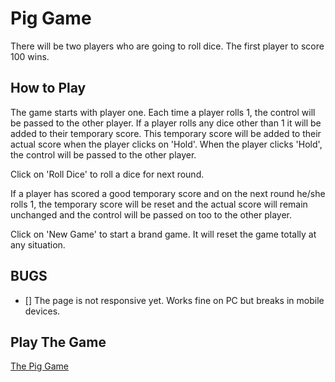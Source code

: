 # Pig Game

There will be two players who are going to roll dice. The first player to score 100 wins.

## How to Play

The game starts with player one. Each time a player rolls 1, the control will be passed to the other player. If a player rolls any dice other than 1 it will be added to their temporary score. This temporary score will be added to their actual score when the player clicks on 'Hold'. When the player clicks 'Hold', the control will be passed to the other player.

Click on 'Roll Dice' to roll a dice for next round.

If a player has scored a good temporary score and on the next round he/she rolls 1, the temporary score will be reset and the actual score will remain unchanged and the control will be passed on too to the other player.

Click on 'New Game' to start a brand game. It will reset the game totally at any situation.

## BUGS

- [] The page is not responsive yet. Works fine on PC but breaks in mobile devices.

## Play The Game

[The Pig Game](https://pig-game-shankha007.vercel.app/)
